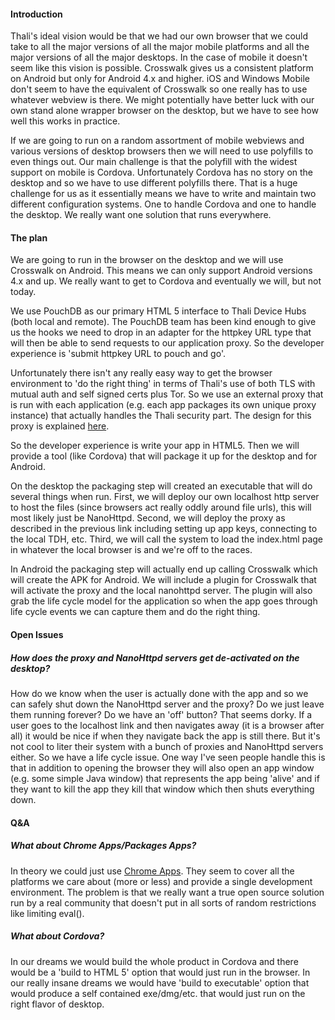 #### Introduction

Thali's ideal vision would be that we had our own browser that we could take to all the major versions of all the major mobile platforms and all the major versions of all the major desktops. In the case of mobile it doesn't seem like this vision is possible. Crosswalk gives us a consistent platform on Android but only for Android 4.x and higher. iOS and Windows Mobile don't seem to have the equivalent of Crosswalk so one really has to use whatever webview is there. We might potentially have better luck with our own stand alone wrapper browser on the desktop, but we have to see how well this works in practice.

If we are going to run on a random assortment of mobile webviews and various versions of desktop browsers then we will need to use polyfills to even things out. Our main challenge is that the polyfill with the widest support on mobile is Cordova. Unfortunately Cordova has no story on the desktop and so we have to use different polyfills there. That is a huge challenge for us as it essentially means we have to write and maintain two different configuration systems. One to handle Cordova and one to handle the desktop. We really want one solution that runs everywhere.

#### The plan

We are going to run in the browser on the desktop and we will use Crosswalk on Android. This means we can only support Android versions 4.x and up. We really want to get to Cordova and eventually we will, but not today.

We use PouchDB as our primary HTML 5 interface to Thali Device Hubs (both local and remote). The PouchDB team has been kind enough to give us the hooks we need to drop in an adapter for the httpkey URL type that will then be able to send requests to our application proxy. So the developer experience is 'submit httpkey URL to pouch and go'.

Unfortunately there isn't any really easy way to get the browser environment to 'do the right thing' in terms of Thali's use of both TLS with mutual auth and self signed certs plus Tor. So we use an external proxy that is run with each application (e.g. each app packages its own unique proxy instance) that actually handles the Thali security part. The design for this proxy is explained [here](https://thali.codeplex.com/discussions/544073#PostContent_1244918).

So the developer experience is write your app in HTML5. Then we will provide a tool (like Cordova) that will package it up for the desktop and for Android. 

On the desktop the packaging step will created an executable that will do several things when run. First, we will deploy our own localhost http server to host the files (since browsers act really oddly around file urls), this will most likely just be NanoHttpd. Second, we will deploy the proxy as described in the previous link including setting up app keys, connecting to the local TDH, etc. Third, we will call the system to load the index.html page in whatever the local browser is and we're off to the races.

In Android the packaging step will actually end up calling Crosswalk which will create the APK for Android. We will include a plugin for Crosswalk that will activate the proxy and the local nanohttpd server. The plugin will also grab the life cycle model for the application so when the app goes through life cycle events we can capture them and do the right thing.

#### Open Issues

##### How does the proxy and NanoHttpd servers get de-activated on the desktop?

How do we know when the user is actually done with the app and so we can safely shut down the NanoHttpd server and the proxy? Do we just leave them running forever? Do we have an 'off' button? That seems dorky. If a user goes to the localhost link and then navigates away (it is a browser after all) it would be nice if when they navigate back the app is still there. But it's not cool to liter their system with a bunch of proxies and NanoHttpd servers either. So we have a life cycle issue. One way I've seen people handle this is that in addition to opening the browser they will also open an app window (e.g. some simple Java window) that represents the app being 'alive' and if they want to kill the app they kill that window which then shuts everything down.

#### Q&A

##### What about Chrome Apps/Packages Apps?

In theory we could just use [Chrome Apps](https://developer.chrome.com/apps/about_apps). They seem to cover all the platforms we care about (more or less) and provide a single development environment. The problem is that we really want a true open source solution run by a real community that doesn't put in all sorts of random restrictions like limiting eval().

##### What about Cordova?

In our dreams we would build the whole product in Cordova and there would be a 'build to HTML 5' option that would just run in the browser. In our really insane dreams we would have 'build to executable' option that would produce a self contained exe/dmg/etc. that would just run on the right flavor of desktop.
